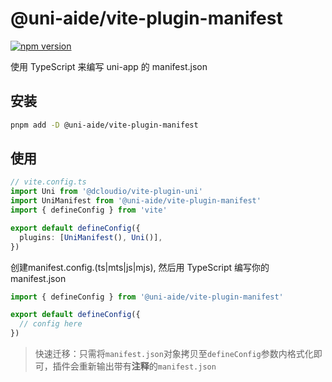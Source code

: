 # @uni-aide/vite-plugin-manifest

[![npm version](https://img.shields.io/npm/v/@uni-aide/vite-plugin-manifest.svg)](https://www.npmjs.com/package/@uni-aide/vite-plugin-manifest)

使用 TypeScript 来编写 uni-app 的 manifest.json

## 安装

``` bash
pnpm add -D @uni-aide/vite-plugin-manifest
```

## 使用

``` ts
// vite.config.ts
import Uni from '@dcloudio/vite-plugin-uni'
import UniManifest from '@uni-aide/vite-plugin-manifest'
import { defineConfig } from 'vite'

export default defineConfig({
  plugins: [UniManifest(), Uni()],
})
```

创建manifest.config.(ts|mts|js|mjs), 然后用 TypeScript 编写你的 manifest.json

``` ts
import { defineConfig } from '@uni-aide/vite-plugin-manifest'

export default defineConfig({
  // config here
})
```

> 快速迁移：只需将`manifest.json`对象拷贝至`defineConfig`参数内格式化即可，插件会重新输出带有**注释**的`manifest.json`
